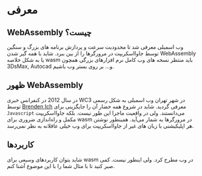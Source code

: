 # معرفی

## WebAssembly چیست؟

وب اسمبلی معرفی شد تا محدودیت سرعت و پردازش برنامه های بزرگ و سنگین توسط جاوااسکریپت در مرورگرها را از بین ببرد. شاید با همه گیر شدن WebAssembly یا به شکل خلاصه wasm باید منتظر نسخه های وب کامل نرم افزارهای بزرگی همچون 3DsMax, Autocad و... بر روی بستر وب باشیم.

## ظهور WebAssembly 

در سال 2012 در کنفرانس خبری WC3 در شهر تهران وب اسمبلی به شکل رسمی توسط [Brenden Ich](https://JSBooklet.ir) معرفی گردید.
شاید در شروع همه حضار آن را جایگزینی برای `Javascript` می‌دانستند. ولی در واقعیت ماجرا این طور نیست. بلکه جاوااسکریپت مکمل و راه‌اندازی ضروری برای wasm در مرورگرها به شمار می‌آید. همینطور نوشتن هر اپلیکیشنی با زبان های غیر از جاوااسکریپت برای وب خیلی عاقلانه به نظر نمی‌رسد.

## کاربردها

شاید بتوان کاربردهای وسیعی برای wasm در وب مطرح کرد. ولی اینطور نیست. کمی صبر کنید تا با مثال شما را با این موضوع آشنا کنم. 